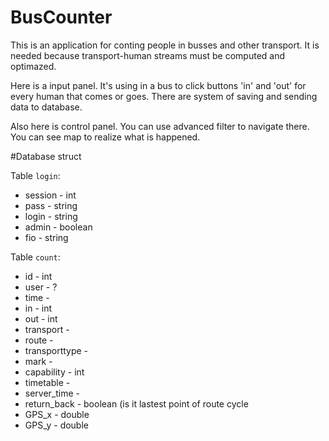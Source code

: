 BusCounter
==========

This is an application for conting people in busses and other transport. It is needed because transport-human streams must be computed and optimazed.

Here is a input panel. It's using in a bus to click buttons 'in' and 'out' for every human that comes or goes. There are system of saving and sending data to database.

Also here is control panel. You can use advanced filter to navigate there. You can see map to realize what is happened.

#Database struct

Table `login`:
 * session - int
 * pass - string
 * login - string
 * admin - boolean
 * fio - string

Table `count`:
 * id - int
 * user - ?
 * time -  
 * in - int
 * out - int
 * transport - 
 * route - 
 * transporttype - 
 * mark - 
 * capability - int
 * timetable - 
 * server_time - 
 * return_back - boolean (is it lastest point of route cycle
 * GPS_x - double
 * GPS_y - double

